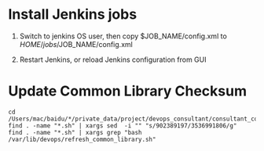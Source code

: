 Install Jenkins jobs
=====================
1. Switch to jenkins OS user, then  copy $JOB_NAME/config.xml to $HOME/jobs/$JOB_NAME/config.xml

2. Restart Jenkins, or reload Jenkins configuration from GUI

Update Common Library Checksum 
==============================
```
cd /Users/mac/baidu/*/private_data/project/devops_consultant/consultant_code/devops_public/
find . -name "*.sh" | xargs sed  -i "" "s/902389197/3536991806/g"
find . -name "*.sh" | xargs grep "bash /var/lib/devops/refresh_common_library.sh"
```
